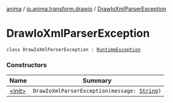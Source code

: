 [anima](../../index.md) / [io.anima.transform.drawio](../index.md) / [DrawIoXmlParserException](./index.md)

# DrawIoXmlParserException

`class DrawIoXmlParserException : `[`RuntimeException`](https://kotlinlang.org/api/latest/jvm/stdlib/kotlin/-runtime-exception/index.html)

### Constructors

| Name | Summary |
|---|---|
| [&lt;init&gt;](-init-.md) | `DrawIoXmlParserException(message: `[`String`](https://kotlinlang.org/api/latest/jvm/stdlib/kotlin/-string/index.html)`)` |
